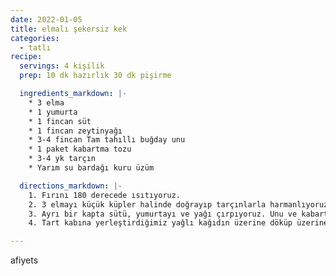 ```yaml
---
date: 2022-01-05
title: elmalı şekersiz kek
categories:
  - tatlı
recipe:
  servings: 4 kişilik
  prep: 10 dk hazırlık 30 dk pişirme

  ingredients_markdown: |-
    * 3 elma
    * 1 yumurta
    * 1 fincan süt
    * 1 fincan zeytinyağı
    * 3-4 fincan Tam tahıllı buğday unu
    * 1 paket kabartma tozu
    * 3-4 yk tarçın
    * Yarım su bardağı kuru üzüm

  directions_markdown: |-
    1. Fırını 180 derecede ısıtıyoruz.
    2. 3 elmayı küçük küpler halinde doğrayıp tarçınlarla harmanlıyoruz. Kavurursak daha güzel olur.
    3. Ayrı bir kapta sütü, yumurtayı ve yağı çırpıyoruz. Unu ve kabartma tozunu ekleyip karıştırdıktan sonra elmalarla birleştiriyoruz. Bu noktada ben kuru üzüm ekledim. Ama isterseniz kuru incir, hurma vs de ekleyebilirsiniz.
    4. Tart kabına yerleştirdiğimiz yağlı kağıdın üzerine döküp üzerine ceviz ufalıyoruz. İsterseniz 1-2 yemek kaşığı esmer şeker serpebilirsiniz. Üzeri biraz daha çıtır çıtır olur. 180derecede 30dk pişiriyoruz.

---
```

afiyets
